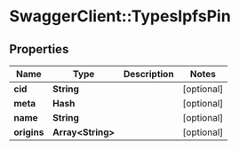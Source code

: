 # SwaggerClient::TypesIpfsPin

## Properties
Name | Type | Description | Notes
------------ | ------------- | ------------- | -------------
**cid** | **String** |  | [optional] 
**meta** | **Hash** |  | [optional] 
**name** | **String** |  | [optional] 
**origins** | **Array&lt;String&gt;** |  | [optional] 

